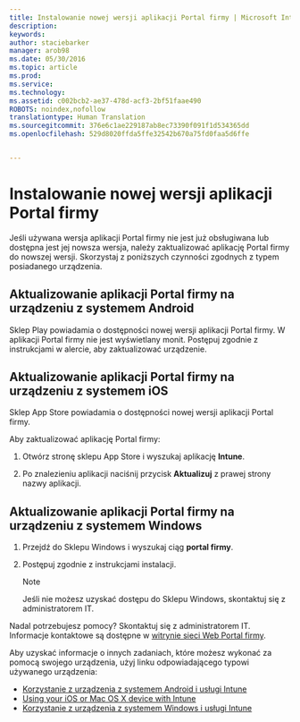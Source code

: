 ```yaml
---
title: Instalowanie nowej wersji aplikacji Portal firmy | Microsoft Intune
description: 
keywords: 
author: staciebarker
manager: arob98
ms.date: 05/30/2016
ms.topic: article
ms.prod: 
ms.service: 
ms.technology: 
ms.assetid: c002bcb2-ae37-478d-acf3-2bf51faae490
ROBOTS: noindex,nofollow
translationtype: Human Translation
ms.sourcegitcommit: 376e6c1ae229187ab8ec73390f091f1d534365dd
ms.openlocfilehash: 529d8020ffda5ffe32542b670a75fd0faa5d6ffe


---
```


# Instalowanie nowej wersji aplikacji Portal firmy

Jeśli używana wersja aplikacji Portal firmy nie jest już obsługiwana lub dostępna jest jej nowsza wersja, należy zaktualizować aplikację Portal firmy do nowszej wersji. Skorzystaj z poniższych czynności zgodnych z typem posiadanego urządzenia.

## Aktualizowanie aplikacji Portal firmy na urządzeniu z systemem Android

Sklep Play powiadamia o dostępności nowej wersji aplikacji Portal firmy. W aplikacji Portal firmy nie jest wyświetlany monit. Postępuj zgodnie z instrukcjami w alercie, aby zaktualizować urządzenie.

## Aktualizowanie aplikacji Portal firmy na urządzeniu z systemem iOS

Sklep App Store powiadamia o dostępności nowej wersji aplikacji Portal firmy. 

Aby zaktualizować aplikację Portal firmy:

1. Otwórz stronę sklepu App Store i wyszukaj aplikację **Intune**.

2. Po znalezieniu aplikacji naciśnij przycisk **Aktualizuj** z prawej strony nazwy aplikacji.

## Aktualizowanie aplikacji Portal firmy na urządzeniu z systemem Windows

1.  Przejdź do Sklepu Windows i wyszukaj ciąg **portal firmy**.

2.  Postępuj zgodnie z instrukcjami instalacji.

    > [!NOTE]
    > Jeśli nie możesz uzyskać dostępu do Sklepu Windows, skontaktuj się z administratorem IT.


Nadal potrzebujesz pomocy? Skontaktuj się z administratorem IT. Informacje kontaktowe są dostępne w [witrynie sieci Web Portal firmy](http://portal.manage.microsoft.com).

Aby uzyskać informacje o innych zadaniach, które możesz wykonać za pomocą swojego urządzenia, użyj linku odpowiadającego typowi używanego urządzenia:

- [Korzystanie z urządzenia z systemem Android i usługi Intune](using-your-android-device-with-intune.md)</br>
- [Using your iOS or Mac OS X device with Intune](using-your-ios-or-mac-os-x-device-with-intune.md)</br>
- [Korzystanie z urządzenia z systemem Windows i usługi Intune](using-your-windows-device-with-intune.md)




<!--HONumber=Jul16_HO3-->


